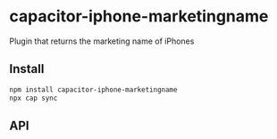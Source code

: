 # capacitor-iphone-marketingname

Plugin that returns the marketing name of iPhones

## Install

```bash
npm install capacitor-iphone-marketingname
npx cap sync
```

## API

<docgen-index></docgen-index>

<docgen-api>
<!-- run docgen to generate docs from the source -->
<!-- More info: https://github.com/ionic-team/capacitor-docgen -->
</docgen-api>
